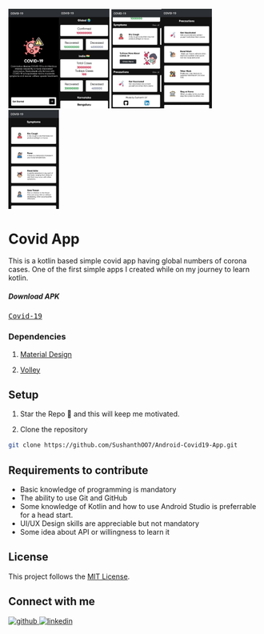 <img src="./Screenshot/splashscreen.jpeg" width="20%"><img src="./Screenshot/main.jpeg" width="20%">
<img src="./Screenshot/main2.jpeg" width="20%"><img src="./Screenshot/precautions.jpeg" width="20%">
<img src="./Screenshot/symptoms.jpeg" width="20%">

# Covid App

This is a kotlin based simple covid app having global numbers of corona cases.
One of the first simple apps I created while on my journey to learn kotlin.


##### Download APK
<pre><a href="https://github.com/SushanthOO7/Android-Covid19-App/blob/main/app-debug.apk">Covid-19</a></pre>

  
### Dependencies

1. [Material Design](https://github.com/material-components/material-components-android)

2. [Volley](https://github.com/google/volley)

## Setup

1. Star the Repo 🌟 and this will keep me motivated.


2. Clone the repository
```bash
git clone https://github.com/SushanthOO7/Android-Covid19-App.git
```


## Requirements to contribute

- Basic knowledge of programming is mandatory
- The ability to use Git and GitHub
- Some knowledge of Kotlin and how to use Android Studio is preferrable for a head start.
- UI/UX Design skills are appreciable but not mandatory
- Some idea about API or willingness to learn it


## License

This project follows the [MIT License](/LICENSE).

## Connect with me


<div align="left">
<a href="https://github.com/SushanthOO7" target="_blank">
<img src=https://img.shields.io/badge/github-%2324292e.svg?&style=for-the-badge&logo=github&logoColor=white alt=github style="margin-bottom: 5px;" />
</a>
<a href="https://www.linkedin.com/in/sushanth-uv-7899911a7/" target="_blank">
<img src=https://img.shields.io/badge/linkedin-%231E77B5.svg?&style=for-the-badge&logo=linkedin&logoColor=white alt=linkedin style="margin-bottom: 5px;" />
</a>
</div>
